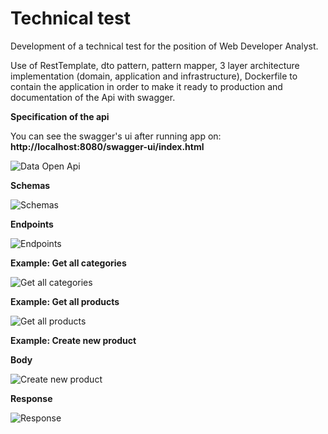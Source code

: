 # Technical test
Development of a technical test for the position of Web Developer Analyst.

Use of RestTemplate, dto pattern, pattern mapper, 3 layer architecture implementation (domain, application and infrastructure), Dockerfile to contain the application in order to make it ready to production and documentation of the Api with swagger.

**Specification of the api**

You can see the swagger's ui after running app on: **http://localhost:8080/swagger-ui/index.html**

![Data Open Api](https://i.postimg.cc/TY9bCqj4/oa1.png)

**Schemas**

![Schemas](https://i.postimg.cc/mgpHGL53/schemas.png)

**Endpoints**

![Endpoints](https://i.postimg.cc/kMWKtd29/endpoints.png)

**Example: Get all categories**

![Get all categories](https://i.postimg.cc/4yvcCpDn/categories.png)

**Example: Get all products**

![Get all products](https://i.postimg.cc/nLsQFyyy/products.png)

**Example: Create new product**

**Body**

![Create new product](https://i.postimg.cc/Qxs5Qn77/create-product-body.png)

**Response**

![Response](https://i.postimg.cc/y88Z5gvY/response-create-product.png)



